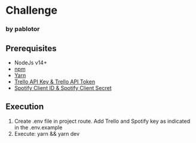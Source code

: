 # Challenge
### by pablotor

## Prerequisites
- NodeJs v14+
- [npm](https://docs.npmjs.com/downloading-and-installing-node-js-and-npm)
- [Yarn](https://classic.yarnpkg.com/lang/en/docs/install/#debian-stable)
- [Trello API Key & Trello API Token](https://trello.com/app-key)
- [Spotify Client ID & Spotify Client Secret](https://developer.spotify.com/documentation/general/guides/authorization/app-settings/)

## Execution
1. Create .env file in project route. Add Trello and Spotify key as indicated in the .env.example
2. Execute:
    yarn && yarn dev
